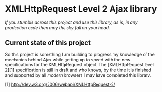 XMLHttpRequest Level 2 Ajax library
===

*If you stumble across this project and use this library, as is, in any 
production code then may the sky fall on your head.*

Current state of this project
---

So this project is something I am building to progress my knowledge of the 
mechanics behind Ajax while getting up to speed with the new specifications
for the XMLHttpRequest object. The [XMLHttpRequest level 2][1] specification 
is still in draft and who knows, by the time it is finished and supported by 
all *modern* browsers I may have completed this library.

[1] http://dev.w3.org/2006/webapi/XMLHttpRequest-2/

